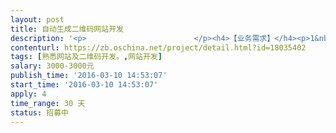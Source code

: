 ```yaml
---                
layout: post       
title: 自动生成二维码网站开发           
description: '<p>                        </p><h4>【业务需求】</h4><p>1&nbsp;目标：开发一个网站，主要功能实现4类二维码自动生成功能，4类二维码包括：模板码、视觉码、半色调码、元素码。该4类二维码具体示例如下：</p><p>1.1&nbsp;模板码</p><p><img src="https://static.oschina.net/uploads/img/201603/10092941_gs1c.png" alt="QQ图片20160310092820.png"></p><p>1.2&nbsp;视觉码</p><p><img src="https://static.oschina.net/uploads/img/201603/10092958_5qBi.png" alt="QQ图片20160310092831.png"></p><p>1.3&nbsp;半色调码</p><p><img src="https://static.oschina.net/uploads/img/201603/10093018_PYup.png" alt="QQ图片20160310092841.png"></p><p>1.4&nbsp;元素码</p><p><img src="https://static.oschina.net/uploads/img/201603/10093033_v4Cl.png" alt="QQ图片20160310092851.png"></p><p>2&nbsp;该4类二维码生成要求</p><p>2.1模板码</p><p style="margin-left: 40px;">可以自动识别解析图中所含的二维码，且能判定图中二维码大小，让替换的二维码自动变为原二维码的大小并替换或覆盖原二维码上</p><p>2.2 视觉码和半色调码</p><p style="margin-left: 40px;">2.2.1 支持动态gif图片，以及支持视频里（及支持动态效果）</p><p style="margin-left: 40px;">2.2.2 各个定位框可以自定义，也就是可以选择变幻形状</p><p style="margin-left: 40px;">2.2.3 数据和纠错码区以及定位区等那些码点，可以更换图形，例如：变为圆形，星星</p><p>2.3 元素码</p><p style="margin-left: 40px;">被替换的元素如果有两种，可以设置选择一种，或者两个都用随机出现</p><p><span style="font-size: 10.5pt;"></span><span style="font-size: 10.5pt;">3&nbsp;网站要求</span></p><p><span style="font-size: 10.5pt;">3.1&nbsp;网站说明：服务器和域名已有，开发人员只需完成网站设计、功能实现等即可。</span></p><p><span style="font-size: 10.5pt;">3.2 <span style="font-size: 11.5pt; color: black;">设计思路，以及各个重要部位代码含义，做个视频讲解（录制，也很简单），便于我后期这边修改和跟进</span>。</span></p><p><span style="font-size: 10.5pt;">3.3 <span style="font-size: 11.5pt; color: black;">提供计架构实现</span>说明文档。<br></span></p><p>3.4&nbsp;网站性能：提供安全性及高并发处理。</p><p><br></p><h4>【交付要求】</h4><p>1&nbsp;交付提交以打包文件形式提供。</p><p>2&nbsp;支付为分阶段支付。<br></p><p>3&nbsp;时间要求1个月内完成。<br></p><p>                    </p>'     
contenturl: https://zb.oschina.net/project/detail.html?id=18035402      
tags: [熟悉网站及二维码开发。,网站开发]            
salary: 3000-3000元          
publish_time: '2016-03-10 14:53:07'         
start_time: '2016-03-10 14:53:07'           
apply: 4                   
time_range: 30 天              
status: 招募中                  
---                 
```

